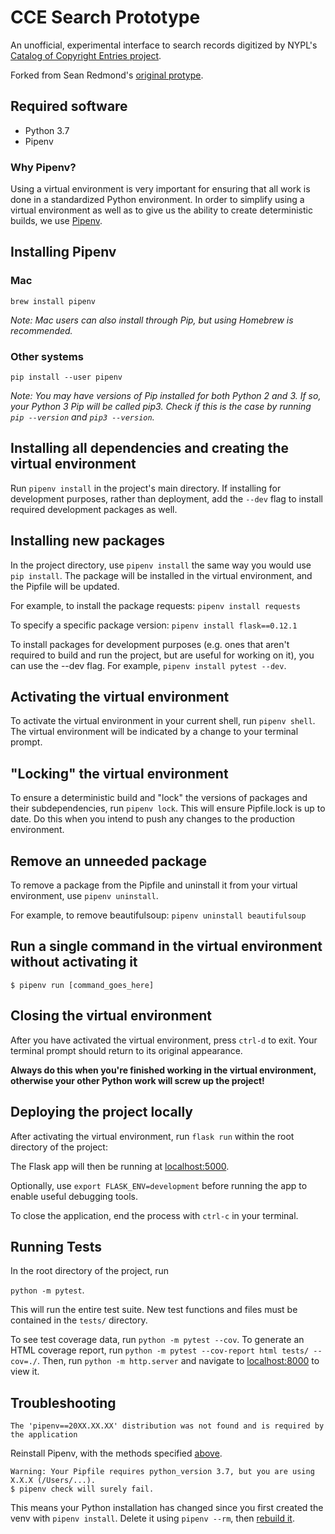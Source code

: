 # CCE Search Prototype

An unofficial, experimental interface to search records digitized by NYPL's
[Catalog of Copyright Entries project](https://github.com/NYPL/catalog_of_copyright_entries_project).

Forked from Sean Redmond's [original protype](https://github.com/seanredmond/cce-search-prototype).

## Required software

- Python 3.7
- Pipenv

### Why Pipenv?

Using a virtual environment is very important for ensuring that all work is done in a standardized Python environment. In order to simplify using a virtual environment as well as to give us the ability to create deterministic builds, we use [Pipenv](https://realpython.com/pipenv-guide/).

## Installing Pipenv

### Mac

`brew install pipenv`

*Note: Mac users can also install through Pip, but using Homebrew is recommended.*

### Other systems

`pip install --user pipenv`

*Note: You may have versions of Pip installed for both Python 2 and 3. If so, your Python 3 Pip will be called pip3. Check if this is the case by running `pip --version` and `pip3 --version`.*

## Installing all dependencies and creating the virtual environment

Run `pipenv install` in the project's main directory. If installing for development purposes, rather than deployment, add the `--dev` flag to install required development packages as well.

## Installing new packages

In the project directory, use `pipenv install` the same way you would use `pip install`. The package will be installed in the virtual environment, and the Pipfile will be updated.

For example, to install the package requests: `pipenv install requests`

To specify a specific package version: `pipenv install flask==0.12.1`

To install packages for development purposes (e.g. ones that aren't required to build and run the project, but are useful for working on it), you can use the --dev flag. For example, `pipenv install pytest --dev`. 

## Activating the virtual environment

To activate the virtual environment in your current shell, run `pipenv shell`. The virtual environment will be indicated by a change to your terminal prompt.

## "Locking" the virtual environment

To ensure a deterministic build and "lock" the versions of packages and their subdependencies, run `pipenv lock`. This will ensure Pipfile.lock is up to date. Do this when you intend to push any changes to the production environment.

## Remove an unneeded package

To remove a package from the Pipfile and uninstall it from your virtual environment, use `pipenv uninstall`.

For example, to remove beautifulsoup: `pipenv uninstall beautifulsoup`

## Run a single command in the virtual environment without activating it

`$ pipenv run [command_goes_here]`

## Closing the virtual environment

After you have activated the virtual environment, press `ctrl-d` to exit. Your terminal prompt should return to its original appearance.

**Always do this when you're finished working in the virtual environment, otherwise your other Python work will screw up the project!**

## Deploying the project locally

After activating the virtual environment, run `flask run` within the root directory of the project:

The Flask app will then be running at [localhost:5000](localhost:5000).

Optionally, use `export FLASK_ENV=development` before running the app to enable useful debugging tools.

To close the application, end the process with `ctrl-c` in your terminal. 

## Running Tests

In the root directory of the project, run 

`python -m pytest`. 

This will run the entire test suite. New test functions and files must be contained in the `tests/` directory.

To see test coverage data, run `python -m pytest --cov`. To generate an HTML coverage report, run `python -m pytest --cov-report html tests/ --cov=./`. Then, run `python -m http.server` and navigate to [localhost:8000](localhost:8000) to view it.

## Troubleshooting

    The 'pipenv==20XX.XX.XX' distribution was not found and is required by the application

Reinstall Pipenv, with the methods specified [above](#Installing-Pipenv).

    Warning: Your Pipfile requires python_version 3.7, but you are using X.X.X (/Users/...).
    $ pipenv check will surely fail.

This means your Python installation has changed since you first created the venv with `pipenv install`. Delete it using `pipenv --rm`, then [rebuild it](#Installing-all-dependencies-and-creating-the-virtual-environment).